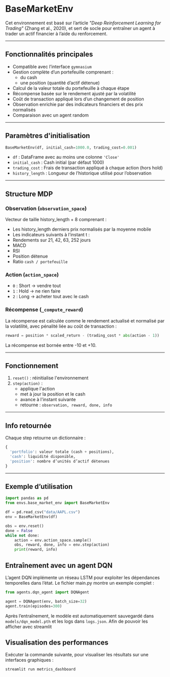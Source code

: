 #  BaseMarketEnv 
Cet environnement est basé sur l’article *"Deep Reinforcement Learning for Trading"* (Zhang et al., 2020), et sert de socle pour entraîner un agent à trader un actif financier à l’aide du renforcement.

---

##  Fonctionnalités principales

- Compatible avec l’interface `gymnasium`
- Gestion complète d’un portefeuille comprenant :
  - du cash
  - une position (quantité d’actif détenue)
- Calcul de la valeur totale du portefeuille à chaque étape
- Récompense basée sur le rendement ajusté par la volatilité
- Coût de transaction appliqué lors d’un changement de position
- Observation enrichie par des indicateurs financiers et des prix normalisés
- Comparaison avec un agent random

---

##  Paramètres d'initialisation

```python
BaseMarketEnv(df, initial_cash=1000.0, trading_cost=0.001)
```

- `df` : DataFrame avec au moins une colonne `'Close'`
- `initial_cash` : Cash initial (par défaut 1000)
- `trading_cost` : Frais de transaction appliqué à chaque action (hors hold)
- `history_length` : Longueur de l’historique utilisé pour l’observation  

---

##  Structure MDP

### Observation (`observation_space`)
Vecteur de taille history_length + 8 comprenant :

- Les history_length derniers prix normalisés par la moyenne mobile
- Les indicateurs suivants à l’instant t :
- Rendements sur 21, 42, 63, 252 jours
- MACD
- RSI
- Position détenue
- Ratio `cash / portefeuille`

### Action (`action_space`)
- `0` : Short → vendre tout
- `1` : Hold → ne rien faire
- `2` : Long → acheter tout avec le cash

### Récompense (`_compute_reward`)
La récompense est calculée comme le rendement actualisé et normalisé par la volatilité, avec pénalité liée au coût de transaction :  
```python
reward = position * scaled_return - (trading_cost * abs(action - 1))
```
La récompense est bornée entre -10 et +10.

---

##  Fonctionnement

1. `reset()` : réinitialise l'environnement
2. `step(action)` :
   - applique l'action
   - met à jour la position et le cash
   - avance à l'instant suivante
   - retourne : `observation, reward, done, info`

---

##  Info retournée

Chaque step retourne un dictionnaire :

```python
{
  'portfolio': valeur totale (cash + positions),
  'cash': liquidité disponible,
  'position': nombre d’unités d’actif détenues
}
```

---

##  Exemple d’utilisation

```python
import pandas as pd
from envs.base_market_env import BaseMarketEnv

df = pd.read_csv("data/AAPL.csv")
env = BaseMarketEnv(df)

obs = env.reset()
done = False
while not done:
    action = env.action_space.sample()
    obs, reward, done, info = env.step(action)
    print(reward, info)
```

## Entraînement avec un agent DQN

L’agent DQN implémente un réseau LSTM pour exploiter les dépendances temporelles dans l’état. Le fichier main.py montre un exemple complet :  
```python
from agents.dqn_agent import DQNAgent

agent = DQNAgent(env, batch_size=32)
agent.train(episodes=300)
```

Après l’entraînement, le modèle est automatiquement sauvegardé dans `models/dqn_model.pth` et les logs dans `logs.json`. Afin de pouvoir les afficher avec streamlit

## Visualisation des performances
Exécuter la commande suivante, pour visualiser les résultats sur une interfaces graphiques  : 
```bash
streamlit run metrics_dashboard
```


